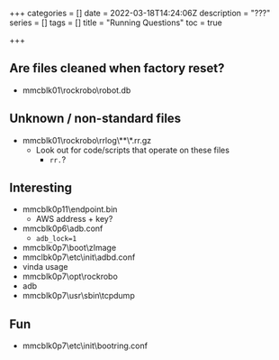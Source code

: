+++
categories = []
date = 2022-03-18T14:24:06Z
description = "???"
series = []
tags = []
title = "Running Questions"
toc = true

+++
## Are files cleaned when factory reset?

* mmcblk01\\rockrobo\\robot.db

## Unknown / non-standard files

* mmcblk01\\rockrobo\\rrlog\\**\\*.rr.gz
  * Look out for code/scripts that operate on these files
    * `rr.`?

## Interesting

* mmcblk0p11\\endpoint.bin
  * AWS address + key?
* mmcblk0p6\\adb.conf
  * `adb_lock=1`
* mmcblk0p7\\boot\\zImage
* mmclbk0p7\\etc\\init\\adbd.conf
* vinda usage
* mmcblk0p7\\opt\\rockrobo
* adb
* mmcblk0p7\\usr\\sbin\\tcpdump

## Fun

* mmcblk0p7\\etc\\init\\bootring.conf